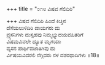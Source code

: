 +++
title = "೦೧೮ ವಿಷವ ಗೆಲಿದಿರಿ"

+++
ವಿಷವ ಗೆಲಿದಿರಿ ಹಿಂದೆ ಕಿಚ್ಚಿನ  
ದೆಸೆಯಲುಳಿದಿರಿ ದಾಯಗರು ದು  
ವ್ರ್ಯಸನಿಗಳು ದುಸ್ಸಹವು ನಿಮ್ಮಭ್ಯುದಯವಹಿತರಿಗೆ  
ವಿಷಮವಿವಲೇ ದ್ಯೂತ ಮೃಗಯಾ  
ವ್ಯಸನ ಪಾರ್ಥಿವಜಾತಿಗಿವು ದು  
ರ್ವಿಷಯವಿದರಲಿ ನೆಗ್ಗಿದರು ನಳ ದಶರಥಾದಿಗಳು    ॥18॥